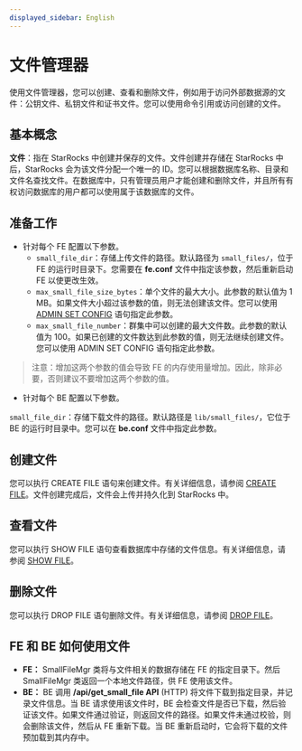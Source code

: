 ```yaml
---
displayed_sidebar: English
---
```


# 文件管理器

使用文件管理器，您可以创建、查看和删除文件，例如用于访问外部数据源的文件：公钥文件、私钥文件和证书文件。您可以使用命令引用或访问创建的文件。

## 基本概念

**文件**：指在 StarRocks 中创建并保存的文件。文件创建并存储在 StarRocks 中后，StarRocks 会为该文件分配一个唯一的 ID。您可以根据数据库名称、目录和文件名查找文件。在数据库中，只有管理员用户才能创建和删除文件，并且所有有权访问数据库的用户都可以使用属于该数据库的文件。

## 准备工作

- 针对每个 FE 配置以下参数。
  - `small_file_dir`：存储上传文件的路径。默认路径为 `small_files/`，位于 FE 的运行时目录下。您需要在 **fe.conf** 文件中指定该参数，然后重新启动 FE 以使更改生效。
  - `max_small_file_size_bytes`：单个文件的最大大小。此参数的默认值为 1 MB。如果文件大小超过该参数的值，则无法创建该文件。您可以使用 [ADMIN SET CONFIG](../sql-reference/sql-statements/Administration/ADMIN_SET_CONFIG.md) 语句指定此参数。
  - `max_small_file_number`：群集中可以创建的最大文件数。此参数的默认值为 100。如果已创建的文件数达到此参数的值，则无法继续创建文件。您可以使用 ADMIN SET CONFIG 语句指定此参数。

> 注意：增加这两个参数的值会导致 FE 的内存使用量增加。因此，除非必要，否则建议不要增加这两个参数的值。

- 针对每个 BE 配置以下参数。

`small_file_dir`：存储下载文件的路径。默认路径是 `lib/small_files/`，它位于 BE 的运行时目录中。您可以在 **be.conf** 文件中指定此参数。

## 创建文件

您可以执行 CREATE FILE 语句来创建文件。有关详细信息，请参阅 [CREATE FILE](../sql-reference/sql-statements/Administration/CREATE_FILE.md)。文件创建完成后，文件会上传并持久化到 StarRocks 中。

## 查看文件

您可以执行 SHOW FILE 语句查看数据库中存储的文件信息。有关详细信息，请参阅 [SHOW FILE](../sql-reference/sql-statements/Administration/SHOW_FILE.md)。

## 删除文件

您可以执行 DROP FILE 语句删除文件。有关详细信息，请参阅 [DROP FILE](../sql-reference/sql-statements/Administration/DROP_FILE.md)。

## FE 和 BE 如何使用文件

- **FE：** SmallFileMgr 类将与文件相关的数据存储在 FE 的指定目录下。然后 SmallFileMgr 类返回一个本地文件路径，供 FE 使用该文件。
- **BE：** BE 调用 **/api/get_small_file API** (HTTP) 将文件下载到指定目录，并记录文件信息。当 BE 请求使用该文件时，BE 会检查文件是否已下载，然后验证该文件。如果文件通过验证，则返回文件的路径。如果文件未通过校验，则会删除该文件，然后从 FE 重新下载。当 BE 重新启动时，它会将下载的文件预加载到其内存中。
